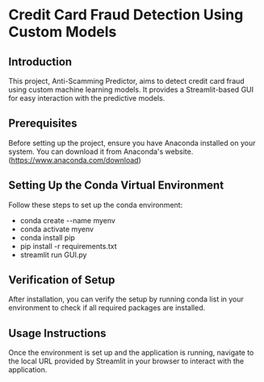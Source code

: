 # Credit Card Fraud Detection Using Custom Models

## Introduction

This project, Anti-Scamming Predictor, aims to detect credit card fraud using custom machine learning models. It provides a Streamlit-based GUI for easy interaction with the predictive models.

## Prerequisites

Before setting up the project, ensure you have Anaconda installed on your system. You can download it from Anaconda's website. (https://www.anaconda.com/download)

## Setting Up the Conda Virtual Environment

Follow these steps to set up the conda environment:

- conda create --name myenv
- conda activate myenv
- conda install pip
- pip install -r requirements.txt
- streamlit run GUI.py

## Verification of Setup

After installation, you can verify the setup by running conda list in your environment to check if all required packages are installed.

## Usage Instructions

Once the environment is set up and the application is running, navigate to the local URL provided by Streamlit in your browser to interact with the application.
